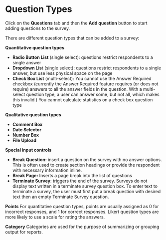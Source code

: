 # Question Types

Click on the **Questions** tab and then the **Add question** button to start adding questions to the survey. 

There are different question types that can be added to a survey:

**Quantitative question types**
- **Radio Button List** (single select): questions restrict respondents to a single answer
- **Dropdown Lis**t (single select): questions restrict respondents to a single answer, but use less physical space on the page
- **Check Box List** (multi-select): You cannot use the Answer Required checkbox (currently the Answer Required feature requires (or does not require) answers to all the answer fields in the question. With a multi-select question type, a user can answer some, but not all, which makes this invalid.) You cannot calculate statistics on a check box question type

**Qualitative question types**
- **Comment Box**
- **Date Selector**
- **Number Box**
- **File Upload**

**Special input controls**
- **Break Question:** insert a question on the survey with no answer options.  This is often used to create section headings or provide the respondent with necessary information inline.
- **Break Page:** Inserts a page break into the list of questions
- **Terminate Survey**: triggers the end of the survey. Surveys do not display text written in a terminate survey question box.  To enter text to terminate a survey, the user must first put a break question with desired text then an empty Terminate Survey question.

**Points**
For quantitative question types, points are usually assigned as 0 for incorrect responses, and 1 for correct responses. Likert question types are more likely to use a scale for rating the answers.

**Category**
Categories are used for the purpose of summarizing or grouping output for reports.
